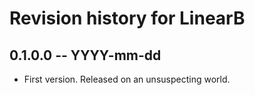 # Revision history for LinearB

## 0.1.0.0 -- YYYY-mm-dd

* First version. Released on an unsuspecting world.
